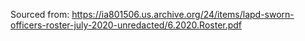 Sourced from: https://ia801506.us.archive.org/24/items/lapd-sworn-officers-roster-july-2020-unredacted/6.2020.Roster.pdf